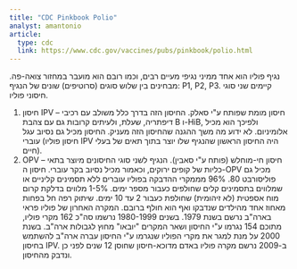 ```yaml
---
title: "CDC Pinkbook Polio"
analyst: amantonio
article:
  type: cdc
  link: https://www.cdc.gov/vaccines/pubs/pinkbook/polio.html
---
```


נגיף פוליו הוא אחד ממיני נגיפי מעיים רבים, וכמו רובם הוא מועבר במחזור צואה-פה. מבחינים בין שלוש סוגים (סרוטיפים) שונים של הנגיף: P1, P2, P3.
קיימים שני סוגי חיסוני פוליו.
1) חיסון IPV – חיסון מומת שפותח ע"י סאלק. החיסון הזה בדרך כלל משולב עם רכיבי דיפתריה, שעלת, ולעיתים קרובות גם עם צהבת B ו-HiB, ולפיכך הוא מכיל אלומיניום. לא ידוע מה משך ההגנה שהחיסון הזה מעניק. החיסון מכיל גם נסיוב עגל עוברי (חיסון פוליו IPV היה החיסון הראשון שהנגיף שלו יוצר בתוך תאים של בעלי חיים).
2) OPV – חיסון חי-מוחלש (פותח ע"י סאבין).
הנגיף לשני סוגי החיסונים מיוצר בתאי כליות של קופים ירוקים, וכאמור מכיל נסיוב בקר עוברי. חיסון ה-OPV מכיל גם פוליסורבט 80.
96% מממקרי ההדבקה בפוליו עוברים ללא תסמינים קליניים או שמלווים בתסמינים קלים שחולפים כעבור מספר ימים. 1-5% מלווים בדלקת קרום מוח אספטית (לא זיהומית) שחולפת כעבור 2 עד 10 ימים. שיתוק רפה חל בפחות מאחוז אחד מהילדים שנדבקו ואף הוא חולף ברובם.
המקרה האחרון של פוליו פראי בארה"ב נרשם בשנת 1979. בשנים 1980-1999 נרשמו סה"כ 162 מקרי פוליו, מתוכם 154 נגרמו ע"י החיסון ושאר המקרים "יובאו" מחוץ לגבולות ארה"ב. בשנת 2000 על מנת למגר את מקרי הפוליו שנגרמו ע"י החיסון עברה ארה"ב להשתמש בחיסון IPV. ב-2009 נרשם מקרה פוליו באדם מדוכא-חיסון שחוסן 12 שנים לפני כן ונדבק מהחיסון.
